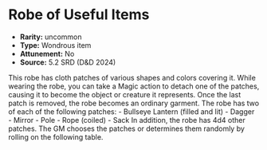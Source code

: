 
# Robe of Useful Items

* **Rarity:** uncommon
* **Type:** Wondrous item
* **Attunement:** No
* **Source:** 5.2 SRD (D&D 2024)


This robe has cloth patches of various shapes and colors covering it. While wearing the robe, you can take a Magic action to detach one of the patches, causing it to become the object or creature it represents. Once the last patch is removed, the robe becomes an ordinary garment. The robe has two of each of the following patches: - Bullseye Lantern (filled and lit) - Dagger - Mirror - Pole - Rope (coiled) - Sack In addition, the robe has 4d4 other patches. The GM chooses the patches or determines them randomly by rolling on the following table.
